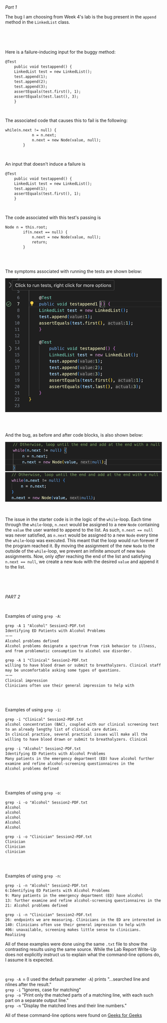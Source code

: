 _Part 1_

The bug I am choosing from Week 4's lab is the bug present in the `append` method in the `LinkedList` class. 

<br>
<br>
<br>

Here is a failure-inducing input for the buggy method:

```
@Test 
	public void testappend() {
    LinkedList test = new LinkedList();
    test.append(1);
    test.append(2);
    test.append(3);
    assertEquals(test.first(), 1);
    assertEquals(test.last(), 3);
	}
```
<br>

The associated code that causes this to fail is the following:
```
while(n.next != null) {
            n = n.next;
            n.next = new Node(value, null);
        }
```

<br>


An input that doesn't induce a failure is

```
@Test 
	public void testappend() {
    LinkedList test = new LinkedList();
    test.append(1);
    assertEquals(test.first(), 1);
	}
```

<br>

The code associated with this test's passing is 

```
Node n = this.root;
        if(n.next == null) {
            n.next = new Node(value, null);
            return;
        }
```
<br>
<br>

The symptoms associated with running the tests are shown below:

![image](Lab_Report_3_Tests.png)

<br>
<br>

And the bug, as before and after code blocks, is also shown below:

![image](Lab_Report_3_Before.png)
![image](Lab_Report_3_After.png)

<br>

The issue in the starter code is in the logic of the `while`-loop. Each time through the `while`-loop, `n.next` would be assigned to a new `Node` containing the `value` the user wanted to append to the list. As such, `n.next == null` was never satisfied, as `n.next` would be assigned to a new `Node` every time the `while`-loop was executed. This meant that the loop would run forever if the program reached it. By moving the assignment of the new `Node` to the outside of the `while`-loop, we prevent an infinite amount of new `Node` assignments. Now, only _after_ reaching the end of the list and satisfying `n.next == null`, we create a new `Node` with the desired `value` and append it to the list.


<br>
<br>
<br>

_PART 2_

<br>

Examples of using `grep -A`:

```
grep -A 1 "Alcohol" Session2-PDF.txt
Identifying ED Patients with Alcohol Problems
ーー
Alcohol problems defined
Alcohol problems designate a spectrum from risk behavior to illness, and from problematic consumption to alcohol use disorder.
```

```
grep -A 1 "Clinical" Session2-PDF.txt
willing to have blood drawn or submit to breathalyzers. Clinical staff may be uncomfortable asking some types of questions.
ーー
Clinical impression
Clinicians often use their general impression to help with
```
<br>
<br>

Examples of using `grep -i`:

```
grep -i "Clinical" Session2-PDF.txt
alcohol concentration (BAC), coupled with our clinical screening test to an already lengthy list of clinical care duties.
In clinical practice, several practical issues will make all the willing to have blood drawn or submit to breathalyzers. Clinical
```

```
grep -i "Alcohol" Session2-PDF.txt
Identifying ED Patients with Alcohol Problems
Many patients in the emergency department (ED) have alcohol further examine and refine alcohol-screening questionnaires in the
Alcohol problems defined
```
<br>
<br>

Examples of using `grep -o`:

```
grep -i -o "Alcohol" Session2-PDF.txt
Alcohol
alcohol
alcohol
Alcohol
Alcohol
```

```
grep -i -o "Clinician" Session2-PDF.txt
Clinician
Clinician
clinician
```

<br>
<br>

Examples of using `grep -n`:

```
grep -i -n "Alcohol" Session2-PDF.txt
6:Identifying ED Patients with Alcohol Problems
9: Many patients in the emergency department (ED) have alcohol
13: further examine and refine alcohol-screening questionnaires in the
21: Alcohol problems defined
```

```
grep -i -n "Clinician" Session2-PDF.txt
26: endpoints we are measuring. Clinicians in the ED are interested in
140: Clinicians often use their general impression to help with
406: unavailable, screening makes little sense to clinicians. Realizing
```

All of these examples were done using the same `.txt` file to show the contrasting results using the same source. While the Lab Report Write-Up does not explicitly instruct us to explain what the command-line options do, I assume it is expected.

<br>

`grep -A n` (I used the default parameter `-A`) prints "...searched line and nlines after the result."
<br>
`grep -i` "Ignores, case for matching"
<br>
`grep -o` "Print only the matched parts of a matching line, with each such part on a separate output line."
<br>
`grep -n`  "Display the matched lines and their line numbers."

All of these command-line options were found on [Geeks for Geeks](https://www.geeksforgeeks.org/grep-command-in-unixlinux/)

